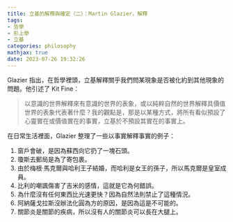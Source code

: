 ```yaml
---
title: 立基的解釋與確定（二）：Martin Glazier，解釋
tags:
- 哲學
- 形上學
- 立基
categories: philosophy
mathjax: true
date: 2023-07-26 19:32:26
---
```


Glazier 指出，在哲學裡頭，立基解釋關乎我們問某現象是否被化約到其他現象的問題。他引述了 Kit Fine：

> 以意識的世界解釋來有意識的世界的表象，或以純粹自然的世界解釋具價值世界的表象代表著什麼？我的觀點是，那是以某種方式，將所有看似預設了心靈實在或價值實在的事實，立基於不預設其實在的事實上。

<!--more-->

在日常生活裡面，Glazier 整理了一些以事實解釋事實的例子：

1. 窗戶會破，是因為蘇西向它扔了一塊石頭。
2. 瓊斯去郵局是為了寄包裹。
3. 由於梅根·馬克爾與哈利王子結婚，而哈利是女王的孫子，所以馬克爾是皇室成員。
4. 比利的嘲諷傷害了吉米的感情，這就是它為何錯誤。
5. 為什麼沒有任何東西比光速更快？因為自然法則禁止了這種情況。
6. 阿納薩戈拉斯沒辦法化圓為方的原因，是因為這是不可能的。
7. 關節炎是關節的疾病，所以沒有人的關節炎可以長在大腿上。

